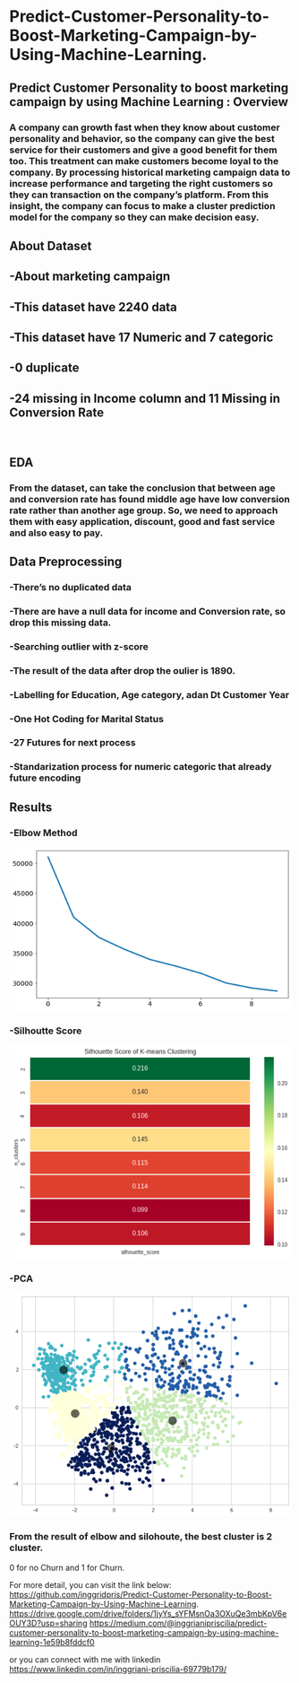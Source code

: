 # Predict-Customer-Personality-to-Boost-Marketing-Campaign-by-Using-Machine-Learning.

## Predict Customer Personality to boost marketing campaign by using Machine Learning : Overview <br>
### A company can growth fast when they know about customer personality and behavior, so the company can give the best service for their customers and give a good benefit for them too. This treatment can make customers become loyal to the company. By processing historical marketing campaign data to increase performance and targeting the right customers so they can transaction on the company’s platform. From this insight, the company can focus to make a cluster prediction model for the company so they can make decision easy. <br>

## About Dataset <br>
## -About marketing campaign <br>
## -This dataset have 2240 data <br>
## -This dataset have 17 Numeric and 7 categoric <br>
## -0 duplicate <br>
## -24 missing in Income column and 11 Missing in Conversion Rate <br>
<br>

## EDA <br>
### From the dataset, can take the conclusion that between age and conversion rate has found middle age have low conversion rate rather than another age group. So, we need to approach them with easy application, discount, good and fast service and also easy to pay. <br>

## Data Preprocessing <br>
### -There’s no duplicated data <br>
### -There are have a null data for income and Conversion rate, so drop this missing data. <br>
### -Searching outlier with z-score <br>
### -The result of the data after drop the oulier is 1890. <br>
### -Labelling for Education, Age category, adan Dt Customer Year <br>
### -One Hot Coding for Marital Status <br>
### -27 Futures for next process <br>
### -Standarization process for numeric categoric that already future encoding <br>

## Results <br>
### -Elbow Method <br>
![ALT](https://github.com/inggridpris/Predict-Customer-Personality-to-Boost-Marketing-Campaign-by-Using-Machine-Learning./blob/main/fig/elbow.jpg "Elbow Method")
<br>
### -Silhoutte Score <br>
![ALT](https://github.com/inggridpris/Predict-Customer-Personality-to-Boost-Marketing-Campaign-by-Using-Machine-Learning./blob/main/fig/silhoutte.jpg  "Silhoutte Score")
<br>
### -PCA <br>
![ALT](https://github.com/inggridpris/Predict-Customer-Personality-to-Boost-Marketing-Campaign-by-Using-Machine-Learning./blob/main/fig/pca.jpg "PCA")
<br>

### From the result of elbow and silohoute, the best cluster is 2 cluster. <br>
0 for no Churn and 1 for Churn.
<br>

For more detail, you can visit the link below:
https://github.com/inggridpris/Predict-Customer-Personality-to-Boost-Marketing-Campaign-by-Using-Machine-Learning.
https://drive.google.com/drive/folders/1jyYs_sYFMsnOa3OXuQe3mbKpV6eOUY3D?usp=sharing
https://medium.com/@inggrianipriscilia/predict-customer-personality-to-boost-marketing-campaign-by-using-machine-learning-1e59b8fddcf0

or you can connect with me with linkedin
https://www.linkedin.com/in/inggriani-priscilia-69779b179/
